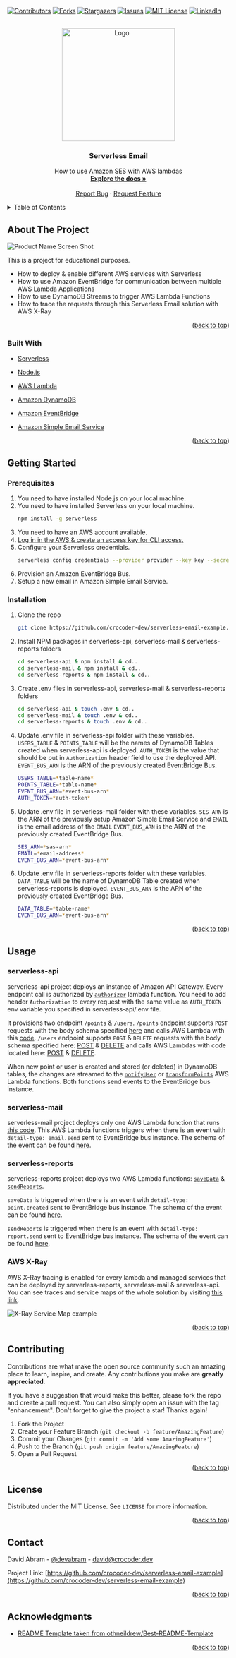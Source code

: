 <div id="top"></div>

[![Contributors][contributors-shield]][contributors-url]
[![Forks][forks-shield]][forks-url]
[![Stargazers][stars-shield]][stars-url]
[![Issues][issues-shield]][issues-url]
[![MIT License][license-shield]][license-url]
[![LinkedIn][linkedin-shield]][linkedin-url]

<br />
<div align="center">
  <a href="https://github.com/crocoder-dev/serverless-email-example">
    <img src="images/logo.png" alt="Logo" width="256" height="256">
  </a>

<h3 align="center">Serverless Email</h3>

  <p align="center">
    How to use Amazon SES with AWS lambdas
    <br />
    <a href="https://github.com/crocoder-dev/serverless-email-example"><strong>Explore the docs »</strong></a>
    <br />
    <br />
    <a href="https://github.com/crocoder-dev/serverless-email-example/issues">Report Bug</a>
    ·
    <a href="https://github.com/crocoder-dev/serverless-email-example/issues">Request Feature</a>
  </p>
</div>

<details>
  <summary>Table of Contents</summary>
  <ol>
    <li>
      <a href="#about-the-project">About The Project</a>
      <ul>
        <li><a href="#built-with">Built With</a></li>
      </ul>
    </li>
    <li>
      <a href="#getting-started">Getting Started</a>
      <ul>
        <li><a href="#prerequisites">Prerequisites</a></li>
        <li><a href="#installation">Installation</a></li>
      </ul>
    </li>
    <li><a href="#usage">Usage</a></li>
    <li><a href="#contributing">Contributing</a></li>
    <li><a href="#license">License</a></li>
    <li><a href="#contact">Contact</a></li>
    <li><a href="#acknowledgments">Acknowledgments</a></li>
  </ol>
</details>

## About The Project

![Product Name Screen Shot][product-screenshot]

This is a project for educational purposes.

* How to deploy & enable different AWS services with Serverless
* How to use Amazon EventBridge for communication between multiple AWS Lambda Applications
* How to use DynamoDB Streams to trigger AWS Lambda Functions 
* How to trace the requests through this Serverless Email solution with AWS X-Ray


<p align="right">(<a href="#top">back to top</a>)</p>

### Built With

* [Serverless](https://www.serverless.com/)
* [Node.js](https://nodejs.org/en/)

* [AWS Lambda](https://aws.amazon.com/lambda/)
* [Amazon DynamoDB](https://aws.amazon.com/dynamodb/)
* [Amazon EventBridge](https://aws.amazon.com/eventbridge/)
* [Amazon Simple Email Service](https://aws.amazon.com/ses/)

<p align="right">(<a href="#top">back to top</a>)</p>

## Getting Started

### Prerequisites

1. You need to have installed Node.js on your local machine.  
2. You need to have installed Serverless on your local machine.
   ```sh
   npm install -g serverless
   ```
3. You need to have an AWS account available.  
4. [Log in in the AWS & create an access key for CLI access.](https://console.aws.amazon.com/iam/home?region=eu-central-1#/security_credentials)  
5. Configure your Serverless credentials.
   ```sh
   serverless config credentials --provider provider --key key --secret secret
   ```
6. Provision an Amazon EventBridge Bus.  
7. Setup a new email in Amazon Simple Email Service.  

### Installation

1. Clone the repo
   ```sh
   git clone https://github.com/crocoder-dev/serverless-email-example.git
   ```
2. Install NPM packages in serverless-api, serverless-mail & serverless-reports folders
   ```sh
   cd serverless-api & npm install & cd..
   cd serverless-mail & npm install & cd..
   cd serverless-reports & npm install & cd..
   ```
3. Create .env files in serverless-api, serverless-mail & serverless-reports folders
   ```sh
   cd serverless-api & touch .env & cd..
   cd serverless-mail & touch .env & cd..
   cd serverless-reports & touch .env & cd..
   ```
4. Update .env file in serverless-api folder with these variables. `USERS_TABLE` & `POINTS_TABLE` will be the names of DynamoDB Tables created when serverless-api is deployed. `AUTH_TOKEN` is the value that should be put in `Authorization` header field to use the deployed API. `EVENT_BUS_ARN` is the ARN of the previously created EventBridge Bus.
   ```sh
   USERS_TABLE=*table-name*
   POINTS_TABLE=*table-name*
   EVENT_BUS_ARN=*event-bus-arn*
   AUTH_TOKEN=*auth-token*
   ```
5. Update .env file in serverless-mail folder with these variables. `SES_ARN` is the ARN of the previously setup Amazon Simple Email Service and `EMAIL` is the email address of the  `EMAIL` `EVENT_BUS_ARN` is the ARN of the previously created EventBridge Bus.
   ```sh
   SES_ARN=*sas-arn*
   EMAIL=*email-address*
   EVENT_BUS_ARN=*event-bus-arn*
   ```
5. Update .env file in serverless-reports folder with these variables.  `DATA_TABLE` will be the name of DynamoDB Table created when serverless-reports is deployed. `EVENT_BUS_ARN` is the ARN of the previously created EventBridge Bus.
   ```sh
   DATA_TABLE=*table-name*
   EVENT_BUS_ARN=*event-bus-arn*
   ```

<p align="right">(<a href="#top">back to top</a>)</p>

## Usage

### serverless-api

serverless-api project deploys an instance of Amazon API Gateway. Every endpoint call is authorized by [`authorizer`](https://github.com/crocoder-dev/serverless-email-example/blob/main/serverless-api/src/authorizer.js) lambda function. You need to add header `Authorization` to every request with the same value as `AUTH_TOKEN` env variable you specified in serverless-api/.env file.

It provisions two endpoint `/points` & `/users`. `/points` endpoint supports `POST` requests with the body schema specified [here](https://github.com/crocoder-dev/serverless-email-example/blob/main/serverless-api/src/points/create.json) and calls AWS Lambda with this [code](https://github.com/crocoder-dev/serverless-email-example/blob/main/serverless-api/src/points/create.js). `/users` endpoint supports `POST` & `DELETE` requests with the body schema specified here: [POST](https://github.com/crocoder-dev/serverless-email-example/blob/main/serverless-api/src/users/create.json) & [DELETE](https://github.com/crocoder-dev/serverless-email-example/blob/main/serverless-api/src/users/remove.json) and calls AWS Lambdas with code located here: [POST](https://github.com/crocoder-dev/serverless-email-example/blob/main/serverless-api/src/users/create.js) & [DELETE](https://github.com/crocoder-dev/serverless-email-example/blob/main/serverless-api/src/users/remove.js).

When new point or user is created and stored (or deleted) in DynamoDB tables, the changes are streamed to the [`notifyUser`](https://github.com/crocoder-dev/serverless-email-example/blob/main/serverless-api/src/users/notifyUser.js) or [`transformPoints`](https://github.com/crocoder-dev/serverless-email-example/blob/main/serverless-api/src/points/transformPoints.js) AWS Lambda functions. Both functions send events to the EventBridge bus instance. 

### serverless-mail

serverless-mail project deploys only one AWS Lambda function that runs [this code](https://github.com/crocoder-dev/serverless-email-example/blob/main/serverless-mail/handler.js). This AWS Lambda functions triggers when there is an event with `detail-type: email.send` sent to EventBridge bus instance. The schema of the event can be found [here](https://github.com/crocoder-dev/serverless-email-example/blob/main/serverless-mail/event.json).

### serverless-reports

serverless-reports project deploys two AWS Lambda functions: [`saveData`](https://github.com/crocoder-dev/serverless-email-example/blob/main/serverless-reports/src/saveData.js) & [`sendReports`](https://github.com/crocoder-dev/serverless-email-example/blob/main/serverless-reports/src/sendReports.js). 

`saveData` is triggered when there is an event with `detail-type: point.created` sent to EventBridge bus instance. The schema of the event can be found [here](https://github.com/crocoder-dev/serverless-email-example/blob/main/serverless-reports/src/saveData.json).

`sendReports` is triggered when there is an event with `detail-type: report.send` sent to EventBridge bus instance. The schema of the event can be found [here](https://github.com/crocoder-dev/serverless-email-example/blob/main/serverless-reports/src/sendReports.json).


### AWS X-Ray

AWS X-Ray tracing is enabled for every lambda and managed services that can be deployed by serverless-reports, serverless-mail & serverless-api. You can see traces and service maps of the whole solution by visiting [this link](https://eu-central-1.console.aws.amazon.com/xray/home?region=eu-central-1#/service-map).

![X-Ray Service Map example][x-ray-trace]

<p align="right">(<a href="#top">back to top</a>)</p>

## Contributing

Contributions are what make the open source community such an amazing place to learn, inspire, and create. Any contributions you make are **greatly appreciated**.

If you have a suggestion that would make this better, please fork the repo and create a pull request. You can also simply open an issue with the tag "enhancement".
Don't forget to give the project a star! Thanks again!

1. Fork the Project
2. Create your Feature Branch (`git checkout -b feature/AmazingFeature`)
3. Commit your Changes (`git commit -m 'Add some AmazingFeature'`)
4. Push to the Branch (`git push origin feature/AmazingFeature`)
5. Open a Pull Request

<p align="right">(<a href="#top">back to top</a>)</p>

## License

Distributed under the MIT License. See `LICENSE` for more information.

<p align="right">(<a href="#top">back to top</a>)</p>

## Contact

David Abram - [@devabram](https://twitter.com/devabram) - david@crocoder.dev

Project Link: [https://github.com/crocoder-dev/serverless-email-example](https://github.com/crocoder-dev/serverless-email-example)

<p align="right">(<a href="#top">back to top</a>)</p>

## Acknowledgments

* [README Template taken from othneildrew/Best-README-Template](https://github.com/othneildrew/Best-README-Template/blob/master/README.md)

<p align="right">(<a href="#top">back to top</a>)</p>

[contributors-shield]: https://img.shields.io/github/contributors/crocoder-dev/serverless-email-example.svg?style=for-the-badge
[contributors-url]: https://github.com/crocoder-dev/serverless-email-example/graphs/contributors
[forks-shield]: https://img.shields.io/github/forks/crocoder-dev/serverless-email-example.svg?style=for-the-badge
[forks-url]: https://github.com/crocoder-dev/serverless-email-example/network/members
[stars-shield]: https://img.shields.io/github/stars/crocoder-dev/serverless-email-example.svg?style=for-the-badge
[stars-url]: https://github.com/crocoder-dev/serverless-email-example/stargazers
[issues-shield]: https://img.shields.io/github/issues/crocoder-dev/serverless-email-example.svg?style=for-the-badge
[issues-url]: https://github.com/crocoder-dev/serverless-email-example/issues
[license-shield]: https://img.shields.io/github/license/crocoder-dev/serverless-email-example.svg?style=for-the-badge
[license-url]: https://github.com/crocoder-dev/serverless-email-example/blob/master/LICENSE.txt
[linkedin-shield]: https://img.shields.io/badge/-LinkedIn-black.svg?style=for-the-badge&logo=linkedin&colorB=555
[linkedin-url]: https://linkedin.com/in/david-abram
[product-screenshot]: images/architecture.png
[x-ray-trace]: images/trace.png